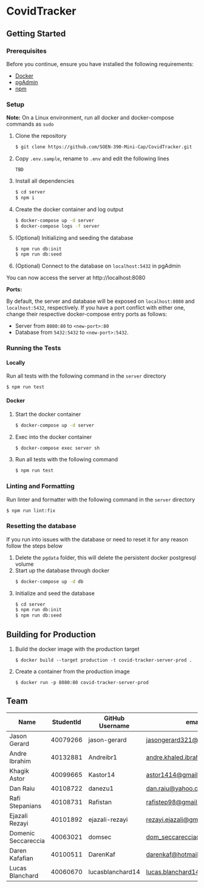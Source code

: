 # CovidTracker

## Getting Started

### Prerequisites

Before you continue, ensure you have installed the following requirements:
- [Docker](https://www.docker.com/)
- [pgAdmin](https://www.pgadmin.org/)
- [npm](https://www.npmjs.com/)

### Setup

**Note:** On a Linux environment, run all docker and docker-compose commands as `sudo`

1. Clone the repository
    ```sh
    $ git clone https://github.com/SOEN-390-Mini-Cap/CovidTracker.git
    ```
2. Copy `.env.sample`, rename to `.env` and edit the following lines
    ```
    TBD
    ```
3. Install all dependencies
    ```sh
    $ cd server
    $ npm i
    ```
4. Create the docker container and log output
    ```sh
    $ docker-compose up -d server
    $ docker-compose logs -f server
    ```
5. (Optional) Initializing and seeding the database
    ```sh
    $ npm run db:init
    $ npm run db:seed
    ```
8. (Optional) Connect to the database on `localhost:5432` in pgAdmin

You can now access the server at http://localhost:8080

**Ports:**

By default, the server and database will be exposed on `localhost:8080` and `localhost:5432`, respectively. If you have a port conflict with either one, change their respective docker-compose entry ports as follows:
- Server from `8080:80` to `<new-port>:80`
- Database from `5432:5432` to `<new-port>:5432`.

### Running the Tests

#### Locally

Run all tests with the following command in the `server` directory
```
$ npm run test
```

#### Docker

1. Start the docker container
    ```sh
    $ docker-compose up -d server
    ```
2. Exec into the docker container
    ```sh
    $ docker-compose exec server sh
    ```
3. Run all tests with the following command
    ```sh
    $ npm run test
    ```

### Linting and Formatting

Run linter and formatter with the following command in the `server` directory
```sh
$ npm run lint:fix
```

### Resetting the database

If you run into issues with the database or need to reset it for any reason follow the steps below

1. Delete the `pgdata` folder, this will delete the persistent docker postgresql volume
2. Start up the database through docker
    ```sh
    $ docker-compose up -d db
    ```
3. Initialize and seed the database
    ```sh
    $ cd server
    $ npm run db:init
    $ npm run db:seed
    ```

## Building for Production

1. Build the docker image with the production target
    ```
    $ docker build --target production -t covid-tracker-server-prod .
    ```
2. Create a container from the production image
    ```
    $ docker run -p 8080:80 covid-tracker-server-prod
    ```

## Team
| Name                | StudentId | GitHub Username  | email                          |
|---------------------|-----------|------------------|--------------------------------|
| Jason Gerard        | 40079266  | jason-gerard     | jasongerard321@gmail.com       |
| Andre Ibrahim       | 40132881  | Andreibr1        | andre.khaled.ibrahim@gmail.com |
| Khagik Astor        | 40099665  | Kastor14         | astor1414@gmail.com            |
| Dan Raiu            | 40108722  | danezu1          | dan.raiu@yahoo.com             |
| Rafi Stepanians     | 40108731  | Rafistan         | rafistep98@gmail.com           |
| Ejazali Rezayi      | 40101892  | ejazali-rezayi   | rezayi.ejazali@gmail.com       |
| Domenic Seccareccia | 40063021  | domsec           | dom_seccareccia@hotmail.com    |
| Daren Kafafian      | 40100511  | DarenKaf         | darenkaf@hotmail.com           |
| Lucas Blanchard     | 40060670  | lucasblanchard14 | lucas.blanchard14@gmail.com    |

